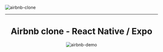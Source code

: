 ![airbnb-clone](https://user-images.githubusercontent.com/49198371/132860312-ae26b1db-862e-453c-82c8-d4af6b2dad10.png)

---

<h1 align="center">Airbnb clone - React Native / Expo</h1>
<p align="center">
  <img src="https://user-images.githubusercontent.com/49198371/132868632-758af223-5fca-4ade-87c1-9b25b6f0fa31.gif" alt="airbnb-demo"/>
</p>


